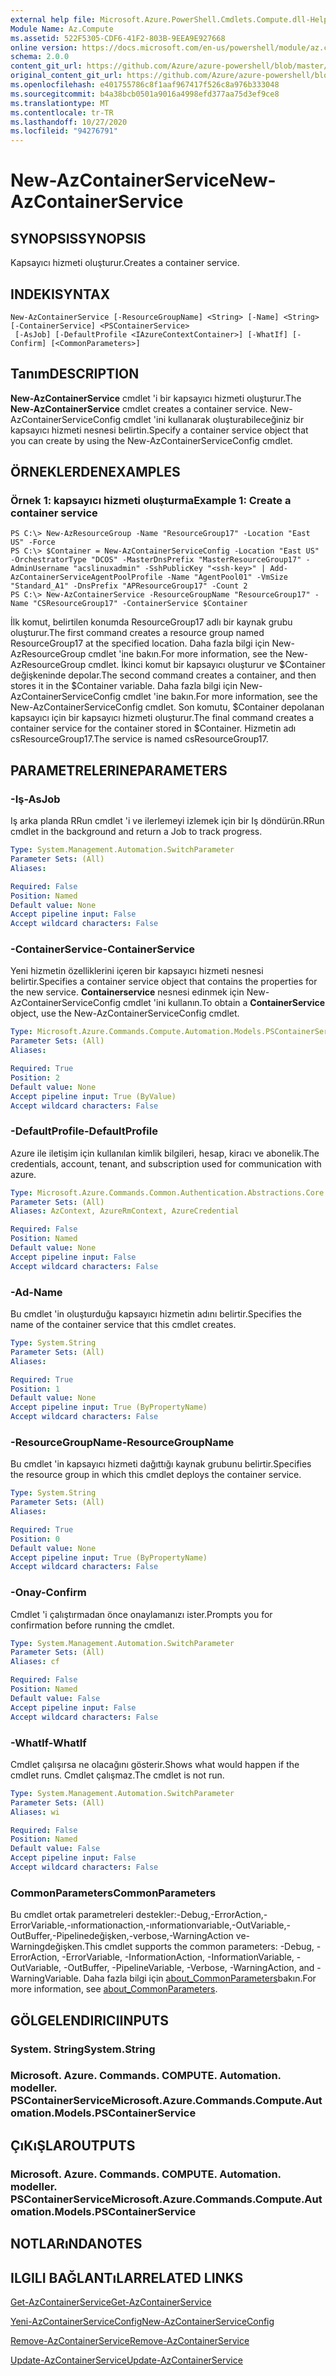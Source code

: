 ```yaml
---
external help file: Microsoft.Azure.PowerShell.Cmdlets.Compute.dll-Help.xml
Module Name: Az.Compute
ms.assetid: 522F5305-CDF6-41F2-803B-9EEA9E927668
online version: https://docs.microsoft.com/en-us/powershell/module/az.compute/new-azcontainerservice
schema: 2.0.0
content_git_url: https://github.com/Azure/azure-powershell/blob/master/src/Compute/Compute/help/New-AzContainerService.md
original_content_git_url: https://github.com/Azure/azure-powershell/blob/master/src/Compute/Compute/help/New-AzContainerService.md
ms.openlocfilehash: e401755786c8f1aaf967417f526c8a976b333048
ms.sourcegitcommit: b4a38bcb0501a9016a4998efd377aa75d3ef9ce8
ms.translationtype: MT
ms.contentlocale: tr-TR
ms.lasthandoff: 10/27/2020
ms.locfileid: "94276791"
---
```

# <span data-ttu-id="ad80e-101">New-AzContainerService</span><span class="sxs-lookup"><span data-stu-id="ad80e-101">New-AzContainerService</span></span>

## <span data-ttu-id="ad80e-102">SYNOPSIS</span><span class="sxs-lookup"><span data-stu-id="ad80e-102">SYNOPSIS</span></span>
<span data-ttu-id="ad80e-103">Kapsayıcı hizmeti oluşturur.</span><span class="sxs-lookup"><span data-stu-id="ad80e-103">Creates a container service.</span></span>

## <span data-ttu-id="ad80e-104">INDEKI</span><span class="sxs-lookup"><span data-stu-id="ad80e-104">SYNTAX</span></span>

```
New-AzContainerService [-ResourceGroupName] <String> [-Name] <String> [-ContainerService] <PSContainerService>
 [-AsJob] [-DefaultProfile <IAzureContextContainer>] [-WhatIf] [-Confirm] [<CommonParameters>]
```

## <span data-ttu-id="ad80e-105">Tanım</span><span class="sxs-lookup"><span data-stu-id="ad80e-105">DESCRIPTION</span></span>
<span data-ttu-id="ad80e-106">**New-AzContainerService** cmdlet 'i bir kapsayıcı hizmeti oluşturur.</span><span class="sxs-lookup"><span data-stu-id="ad80e-106">The **New-AzContainerService** cmdlet creates a container service.</span></span>
<span data-ttu-id="ad80e-107">New-AzContainerServiceConfig cmdlet 'ini kullanarak oluşturabileceğiniz bir kapsayıcı hizmeti nesnesi belirtin.</span><span class="sxs-lookup"><span data-stu-id="ad80e-107">Specify a container service object that you can create by using the New-AzContainerServiceConfig cmdlet.</span></span>

## <span data-ttu-id="ad80e-108">ÖRNEKLERDEN</span><span class="sxs-lookup"><span data-stu-id="ad80e-108">EXAMPLES</span></span>

### <span data-ttu-id="ad80e-109">Örnek 1: kapsayıcı hizmeti oluşturma</span><span class="sxs-lookup"><span data-stu-id="ad80e-109">Example 1: Create a container service</span></span>
```
PS C:\> New-AzResourceGroup -Name "ResourceGroup17" -Location "East US" -Force
PS C:\> $Container = New-AzContainerServiceConfig -Location "East US" -OrchestratorType "DCOS" -MasterDnsPrefix "MasterResourceGroup17" -AdminUsername "acslinuxadmin" -SshPublicKey "<ssh-key>" | Add-AzContainerServiceAgentPoolProfile -Name "AgentPool01" -VmSize "Standard_A1" -DnsPrefix "APResourceGroup17" -Count 2
PS C:\> New-AzContainerService -ResourceGroupName "ResourceGroup17" -Name "CSResourceGroup17" -ContainerService $Container
```

<span data-ttu-id="ad80e-110">İlk komut, belirtilen konumda ResourceGroup17 adlı bir kaynak grubu oluşturur.</span><span class="sxs-lookup"><span data-stu-id="ad80e-110">The first command creates a resource group named ResourceGroup17 at the specified location.</span></span>
<span data-ttu-id="ad80e-111">Daha fazla bilgi için New-AzResourceGroup cmdlet 'ine bakın.</span><span class="sxs-lookup"><span data-stu-id="ad80e-111">For more information, see the New-AzResourceGroup cmdlet.</span></span>
<span data-ttu-id="ad80e-112">İkinci komut bir kapsayıcı oluşturur ve $Container değişkeninde depolar.</span><span class="sxs-lookup"><span data-stu-id="ad80e-112">The second command creates a container, and then stores it in the $Container variable.</span></span>
<span data-ttu-id="ad80e-113">Daha fazla bilgi için New-AzContainerServiceConfig cmdlet 'ine bakın.</span><span class="sxs-lookup"><span data-stu-id="ad80e-113">For more information, see the New-AzContainerServiceConfig cmdlet.</span></span>
<span data-ttu-id="ad80e-114">Son komutu, $Container depolanan kapsayıcı için bir kapsayıcı hizmeti oluşturur.</span><span class="sxs-lookup"><span data-stu-id="ad80e-114">The final command creates a container service for the container stored in $Container.</span></span>
<span data-ttu-id="ad80e-115">Hizmetin adı csResourceGroup17.</span><span class="sxs-lookup"><span data-stu-id="ad80e-115">The service is named csResourceGroup17.</span></span>

## <span data-ttu-id="ad80e-116">PARAMETRELERINE</span><span class="sxs-lookup"><span data-stu-id="ad80e-116">PARAMETERS</span></span>

### <span data-ttu-id="ad80e-117">-Iş</span><span class="sxs-lookup"><span data-stu-id="ad80e-117">-AsJob</span></span>
<span data-ttu-id="ad80e-118">Iş arka planda RRun cmdlet 'i ve ilerlemeyi izlemek için bir Iş döndürün.</span><span class="sxs-lookup"><span data-stu-id="ad80e-118">RRun cmdlet in the background and return a Job to track progress.</span></span>

```yaml
Type: System.Management.Automation.SwitchParameter
Parameter Sets: (All)
Aliases:

Required: False
Position: Named
Default value: None
Accept pipeline input: False
Accept wildcard characters: False
```

### <span data-ttu-id="ad80e-119">-ContainerService</span><span class="sxs-lookup"><span data-stu-id="ad80e-119">-ContainerService</span></span>
<span data-ttu-id="ad80e-120">Yeni hizmetin özelliklerini içeren bir kapsayıcı hizmeti nesnesi belirtir.</span><span class="sxs-lookup"><span data-stu-id="ad80e-120">Specifies a container service object that contains the properties for the new service.</span></span>
<span data-ttu-id="ad80e-121">**Containerservice** nesnesi edinmek için New-AzContainerServiceConfig cmdlet 'ini kullanın.</span><span class="sxs-lookup"><span data-stu-id="ad80e-121">To obtain a **ContainerService** object, use the New-AzContainerServiceConfig cmdlet.</span></span>

```yaml
Type: Microsoft.Azure.Commands.Compute.Automation.Models.PSContainerService
Parameter Sets: (All)
Aliases:

Required: True
Position: 2
Default value: None
Accept pipeline input: True (ByValue)
Accept wildcard characters: False
```

### <span data-ttu-id="ad80e-122">-DefaultProfile</span><span class="sxs-lookup"><span data-stu-id="ad80e-122">-DefaultProfile</span></span>
<span data-ttu-id="ad80e-123">Azure ile iletişim için kullanılan kimlik bilgileri, hesap, kiracı ve abonelik.</span><span class="sxs-lookup"><span data-stu-id="ad80e-123">The credentials, account, tenant, and subscription used for communication with azure.</span></span>

```yaml
Type: Microsoft.Azure.Commands.Common.Authentication.Abstractions.Core.IAzureContextContainer
Parameter Sets: (All)
Aliases: AzContext, AzureRmContext, AzureCredential

Required: False
Position: Named
Default value: None
Accept pipeline input: False
Accept wildcard characters: False
```

### <span data-ttu-id="ad80e-124">-Ad</span><span class="sxs-lookup"><span data-stu-id="ad80e-124">-Name</span></span>
<span data-ttu-id="ad80e-125">Bu cmdlet 'in oluşturduğu kapsayıcı hizmetin adını belirtir.</span><span class="sxs-lookup"><span data-stu-id="ad80e-125">Specifies the name of the container service that this cmdlet creates.</span></span>

```yaml
Type: System.String
Parameter Sets: (All)
Aliases:

Required: True
Position: 1
Default value: None
Accept pipeline input: True (ByPropertyName)
Accept wildcard characters: False
```

### <span data-ttu-id="ad80e-126">-ResourceGroupName</span><span class="sxs-lookup"><span data-stu-id="ad80e-126">-ResourceGroupName</span></span>
<span data-ttu-id="ad80e-127">Bu cmdlet 'in kapsayıcı hizmeti dağıttığı kaynak grubunu belirtir.</span><span class="sxs-lookup"><span data-stu-id="ad80e-127">Specifies the resource group in which this cmdlet deploys the container service.</span></span>

```yaml
Type: System.String
Parameter Sets: (All)
Aliases:

Required: True
Position: 0
Default value: None
Accept pipeline input: True (ByPropertyName)
Accept wildcard characters: False
```

### <span data-ttu-id="ad80e-128">-Onay</span><span class="sxs-lookup"><span data-stu-id="ad80e-128">-Confirm</span></span>
<span data-ttu-id="ad80e-129">Cmdlet 'i çalıştırmadan önce onaylamanızı ister.</span><span class="sxs-lookup"><span data-stu-id="ad80e-129">Prompts you for confirmation before running the cmdlet.</span></span>

```yaml
Type: System.Management.Automation.SwitchParameter
Parameter Sets: (All)
Aliases: cf

Required: False
Position: Named
Default value: False
Accept pipeline input: False
Accept wildcard characters: False
```

### <span data-ttu-id="ad80e-130">-WhatIf</span><span class="sxs-lookup"><span data-stu-id="ad80e-130">-WhatIf</span></span>
<span data-ttu-id="ad80e-131">Cmdlet çalışırsa ne olacağını gösterir.</span><span class="sxs-lookup"><span data-stu-id="ad80e-131">Shows what would happen if the cmdlet runs.</span></span>
<span data-ttu-id="ad80e-132">Cmdlet çalışmaz.</span><span class="sxs-lookup"><span data-stu-id="ad80e-132">The cmdlet is not run.</span></span>

```yaml
Type: System.Management.Automation.SwitchParameter
Parameter Sets: (All)
Aliases: wi

Required: False
Position: Named
Default value: False
Accept pipeline input: False
Accept wildcard characters: False
```

### <span data-ttu-id="ad80e-133">CommonParameters</span><span class="sxs-lookup"><span data-stu-id="ad80e-133">CommonParameters</span></span>
<span data-ttu-id="ad80e-134">Bu cmdlet ortak parametreleri destekler:-Debug,-ErrorAction,-ErrorVariable,-ınformationaction,-ınformationvariable,-OutVariable,-OutBuffer,-Pipelinedeğişken,-verbose,-WarningAction ve-Warningdeğişken.</span><span class="sxs-lookup"><span data-stu-id="ad80e-134">This cmdlet supports the common parameters: -Debug, -ErrorAction, -ErrorVariable, -InformationAction, -InformationVariable, -OutVariable, -OutBuffer, -PipelineVariable, -Verbose, -WarningAction, and -WarningVariable.</span></span> <span data-ttu-id="ad80e-135">Daha fazla bilgi için [about_CommonParameters](http://go.microsoft.com/fwlink/?LinkID=113216)bakın.</span><span class="sxs-lookup"><span data-stu-id="ad80e-135">For more information, see [about_CommonParameters](http://go.microsoft.com/fwlink/?LinkID=113216).</span></span>

## <span data-ttu-id="ad80e-136">GÖLGELENDIRICI</span><span class="sxs-lookup"><span data-stu-id="ad80e-136">INPUTS</span></span>

### <span data-ttu-id="ad80e-137">System. String</span><span class="sxs-lookup"><span data-stu-id="ad80e-137">System.String</span></span>

### <span data-ttu-id="ad80e-138">Microsoft. Azure. Commands. COMPUTE. Automation. modeller. PSContainerService</span><span class="sxs-lookup"><span data-stu-id="ad80e-138">Microsoft.Azure.Commands.Compute.Automation.Models.PSContainerService</span></span>

## <span data-ttu-id="ad80e-139">ÇıKıŞLAR</span><span class="sxs-lookup"><span data-stu-id="ad80e-139">OUTPUTS</span></span>

### <span data-ttu-id="ad80e-140">Microsoft. Azure. Commands. COMPUTE. Automation. modeller. PSContainerService</span><span class="sxs-lookup"><span data-stu-id="ad80e-140">Microsoft.Azure.Commands.Compute.Automation.Models.PSContainerService</span></span>

## <span data-ttu-id="ad80e-141">NOTLARıNDA</span><span class="sxs-lookup"><span data-stu-id="ad80e-141">NOTES</span></span>

## <span data-ttu-id="ad80e-142">ILGILI BAĞLANTıLAR</span><span class="sxs-lookup"><span data-stu-id="ad80e-142">RELATED LINKS</span></span>

[<span data-ttu-id="ad80e-143">Get-AzContainerService</span><span class="sxs-lookup"><span data-stu-id="ad80e-143">Get-AzContainerService</span></span>](./Get-AzContainerService.md)

[<span data-ttu-id="ad80e-144">Yeni-AzContainerServiceConfig</span><span class="sxs-lookup"><span data-stu-id="ad80e-144">New-AzContainerServiceConfig</span></span>](./New-AzContainerServiceConfig.md)

[<span data-ttu-id="ad80e-145">Remove-AzContainerService</span><span class="sxs-lookup"><span data-stu-id="ad80e-145">Remove-AzContainerService</span></span>](./Remove-AzContainerService.md)

[<span data-ttu-id="ad80e-146">Update-AzContainerService</span><span class="sxs-lookup"><span data-stu-id="ad80e-146">Update-AzContainerService</span></span>](./Update-AzContainerService.md)


